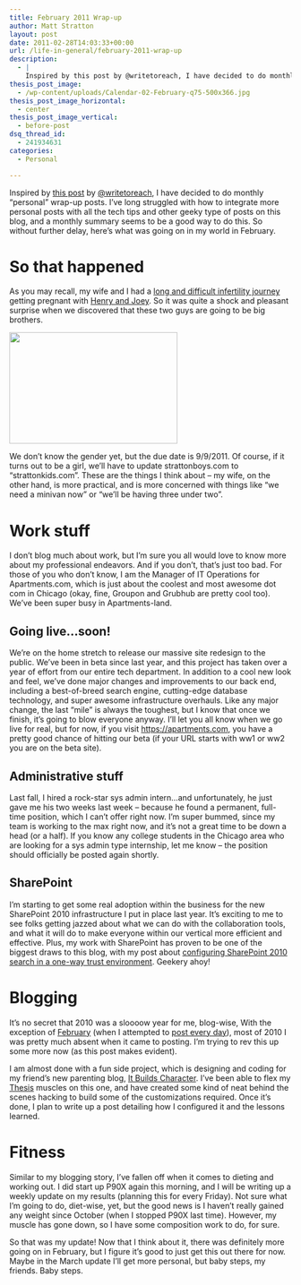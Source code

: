 ```yaml
---
title: February 2011 Wrap-up
author: Matt Stratton
layout: post
date: 2011-02-28T14:03:33+00:00
url: /life-in-general/february-2011-wrap-up
description:
  - |
    Inspired by this post by @writetoreach, I have decided to do monthly "personal" wrap-up posts. I've long struggled with how to integrate more personal posts with all the tech tips and other geeky type of posts on this blog, and a monthly summary seems to be a good way to do this. So without further delay, here's what was going on in my world in February.
thesis_post_image:
  - /wp-content/uploads/Calendar-02-February-q75-500x366.jpg
thesis_post_image_horizontal:
  - center
thesis_post_image_vertical:
  - before-post
dsq_thread_id:
  - 241934631
categories:
  - Personal

---
```

Inspired by <a href="https://www.writingtoreachyou.com/2011/02/28/a-scattered-post-of-good-intentions-goodbye-february" target="_blank">this post</a> by <a href="https://twitter.com/@writetoreach" target="_blank">@writetoreach</a>, I have decided to do monthly &#8220;personal&#8221; wrap-up posts. I&#8217;ve long struggled with how to integrate more personal posts with all the tech tips and other geeky type of posts on this blog, and a monthly summary seems to be a good way to do this. So without further delay, here&#8217;s what was going on in my world in February.

# So that happened

As you may recall, my wife and I had a [long and difficult infertility journey][1] getting pregnant with <a href="https://strattonboys.com" target="_blank">Henry and Joey</a>. So it was quite a shock and pleasant surprise when we discovered that these two guys are going to be big brothers.

<img class="aligncenter size-medium wp-image-6220" title="bigbros" src="/wp-content/uploads/bigbros-300x199.jpg" alt="" width="300" height="199" srcset="/wp-content/uploads/bigbros-300x199.jpg 300w, /wp-content/uploads/bigbros.jpg 400w" sizes="(max-width: 300px) 100vw, 300px" />

We don&#8217;t know the gender yet, but the due date is 9/9/2011. Of course, if it turns out to be a girl, we&#8217;ll have to update strattonboys.com to &#8220;strattonkids.com&#8221;. These are the things I think about &#8211; my wife, on the other hand, is more practical, and is more concerned with things like &#8220;we need a minivan now&#8221; or &#8220;we&#8217;ll be having three under two&#8221;.

# Work stuff

I don&#8217;t blog much about work, but I&#8217;m sure you all would love to know more about my professional endeavors. And if you don&#8217;t, that&#8217;s just too bad. For those of you who don&#8217;t know, I am the Manager of IT Operations for Apartments.com, which is just about the coolest and most awesome dot com in Chicago (okay, fine, Groupon and Grubhub are pretty cool too). We&#8217;ve been super busy in Apartments-land.

## Going live&#8230;soon!

We&#8217;re on the home stretch to release our massive site redesign to the public. We&#8217;ve been in beta since last year, and this project has taken over a year of effort from our entire tech department. In addition to a cool new look and feel, we&#8217;ve done major changes and improvements to our back end, including a best-of-breed search engine, cutting-edge database technology, and super awesome infrastructure overhauls. Like any major change, the last &#8220;mile&#8221; is always the toughest, but I know that once we finish, it&#8217;s going to blow everyone anyway. I&#8217;ll let you all know when we go live for real, but for now, if you visit https://apartments.com, you have a pretty good chance of hitting our beta (if your URL starts with ww1 or ww2 you are on the beta site).

## Administrative stuff

Last fall, I hired a rock-star sys admin intern&#8230;and unfortunately, he just gave me his two weeks last week &#8211; because he found a permanent, full-time position, which I can&#8217;t offer right now. I&#8217;m super bummed, since my team is working to the max right now, and it&#8217;s not a great time to be down a head (or a half). If you know any college students in the Chicago area who are looking for a sys admin type internship, let me know &#8211; the position should officially be posted again shortly.

## SharePoint

I&#8217;m starting to get some real adoption within the business for the new SharePoint 2010 infrastructure I put in place last year. It&#8217;s exciting to me to see folks getting jazzed about what we can do with the collaboration tools, and what it will do to make everyone within our vertical more efficient and effective. Plus, my work with SharePoint has proven to be one of the biggest draws to this blog, with my post about [configuring SharePoint 2010 search in a one-way trust environment][2]. Geekery ahoy!

# Blogging

It&#8217;s no secret that 2010 was a sloooow year for me, blog-wise, With the exception of [February][3] (when I attempted to [post every day][4]), most of 2010 I was pretty much absent when it came to posting. I&#8217;m trying to rev this up some more now (as this post makes evident).

I am almost done with a fun side project, which is designing and coding for my friend&#8217;s new parenting blog, [It Builds Character][5]. I&#8217;ve been able to flex my <a href="/thesis" target="_blank">Thesis</a> muscles on this one, and have created some kind of neat behind the scenes hacking to build some of the customizations required. Once it&#8217;s done, I plan to write up a post detailing how I configured it and the lessons learned.

# Fitness

Similar to my blogging story, I&#8217;ve fallen off when it comes to dieting and working out. I did start up P90X again this morning, and I will be writing up a weekly update on my results (planning this for every Friday). Not sure what I&#8217;m going to do, diet-wise, yet, but the good news is I haven&#8217;t really gained any weight since October (when I stopped P90X last time). However, my muscle has gone down, so I have some composition work to do, for sure.

So that was my update! Now that I think about it, there was definitely more going on in February, but I figure it&#8217;s good to just get this out there for now. Maybe in the March update I&#8217;ll get more personal, but baby steps, my friends. Baby steps.

 [1]: /tags/infertility
 [2]: /tech-tips/configuring-sharepoint-2010-search-in-a-one-way-trust-scenario "Configuring SharePoint 2010 Search in a one-way trust scenario"
 [3]: /2010/02
 [4]: /meta/the-28-day-blogging-challenge "The 28 Day Blogging Challenge"
 [5]: https://www.itbuildscharacter.com